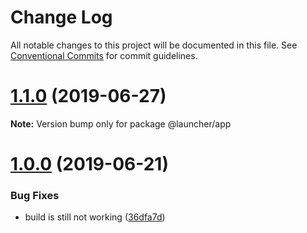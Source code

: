 # Change Log

All notable changes to this project will be documented in this file.
See [Conventional Commits](https://conventionalcommits.org) for commit guidelines.

# [1.1.0](https://github.com/fabric8-launcher/launcher-frontend/compare/v1.0.0...v1.1.0) (2019-06-27)

**Note:** Version bump only for package @launcher/app





# [1.0.0](https://github.com/fabric8-launcher/launcher-frontend/compare/v1.0.0-alpha.2...v1.0.0) (2019-06-21)


### Bug Fixes

* build is still not working ([36dfa7d](https://github.com/fabric8-launcher/launcher-frontend/commit/36dfa7d))
